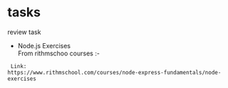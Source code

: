 # tasks
 review task  <br>
 

* Node.js Exercises  <br>
From rithmschoo courses :-

```
 Link:
https://www.rithmschool.com/courses/node-express-fundamentals/node-exercises
  ```